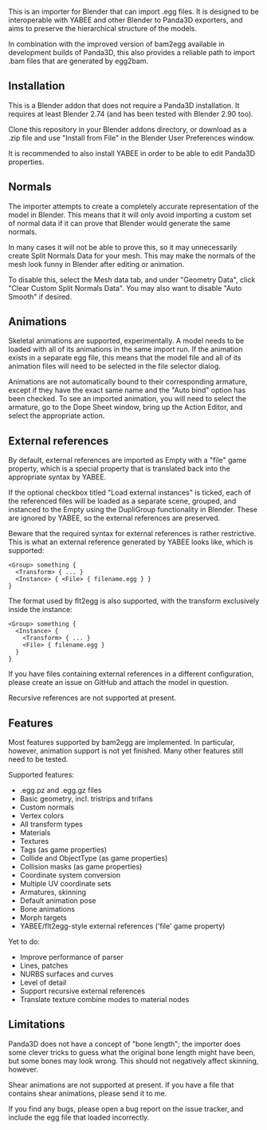 This is an importer for Blender that can import .egg files.  It is designed to
be interoperable with YABEE and other Blender to Panda3D exporters, and aims
to preserve the hierarchical structure of the models.

In combination with the improved version of bam2egg available in development
builds of Panda3D, this also provides a reliable path to import .bam files
that are generated by egg2bam.

## Installation

This is a Blender addon that does not require a Panda3D installation.  It
requires at least Blender 2.74 (and has been tested with Blender 2.90 too).

Clone this repository in your Blender addons directory, or download as a .zip
file and use "Install from File" in the Blender User Preferences window.

It is recommended to also install YABEE in order to be able to edit Panda3D properties.

## Normals

The importer attempts to create a completely accurate representation of the
model in Blender.  This means that it will only avoid importing a custom set
of normal data if it can prove that Blender would generate the same normals.

In many cases it will not be able to prove this, so it may unnecessarily
create Split Normals Data for your mesh.  This may make the normals of the
mesh look funny in Blender after editing or animation.

To disable this, select the Mesh data tab, and under "Geometry Data", click
"Clear Custom Split Normals Data".  You may also want to disable "Auto Smooth"
if desired.

## Animations

Skeletal animations are supported, experimentally.  A model needs to be loaded
with all of its animations in the same import run.  If the animation exists in
a separate egg file, this means that the model file and all of its animation
files will need to be selected in the file selector dialog.

Animations are not automatically bound to their corresponding armature, except
if they have the exact same name and the "Auto bind" option has been checked.
To see an imported animation, you will need to select the armature, go to the
Dope Sheet window, bring up the Action Editor, and select the appropriate
action.

## External references

By default, external references are imported as Empty with a "file" game
property, which is a special property that is translated back into the
appropriate syntax by YABEE.

If the optional checkbox titled "Load external instances" is ticked, each of
the referenced files will be loaded as a separate scene, grouped, and
instanced to the Empty using the DupliGroup functionality in Blender.  These
are ignored by YABEE, so the external references are preserved.

Beware that the required syntax for external references is rather restrictive.
This is what an external reference generated by YABEE looks like, which is
supported:

```
<Group> something {
  <Transform> { ... }
  <Instance> { <File> { filename.egg } }
}
```

The format used by flt2egg is also supported, with the transform exclusively
inside the instance:

```
<Group> something {
  <Instance> {
    <Transform> { ... }
    <File> { filename.egg }
  }
}
```

If you have files containing external references in a different configuration,
please create an issue on GitHub and attach the model in question.

Recursive references are not supported at present.

## Features

Most features supported by bam2egg are implemented.  In particular, however,
animation support is not yet finished.  Many other features still need to be
tested.

Supported features:
- .egg.pz and .egg.gz files
- Basic geometry, incl. tristrips and trifans
- Custom normals
- Vertex colors
- All transform types
- Materials
- Textures
- Tags (as game properties)
- Collide and ObjectType (as game properties)
- Collision masks (as game properties)
- Coordinate system conversion
- Multiple UV coordinate sets
- Armatures, skinning
- Default animation pose
- Bone animations
- Morph targets
- YABEE/flt2egg-style external references ('file' game property)

Yet to do:
- Improve performance of parser
- Lines, patches
- NURBS surfaces and curves
- Level of detail
- Support recursive external references
- Translate texture combine modes to material nodes

## Limitations

Panda3D does not have a concept of "bone length"; the importer does some
clever tricks to guess what the original bone length might have been, but some
bones may look wrong.  This should not negatively affect skinning, however.

Shear animations are not supported at present.  If you have a file that
contains shear animations, please send it to me.

If you find any bugs, please open a bug report on the issue tracker, and
include the egg file that loaded incorrectly.
